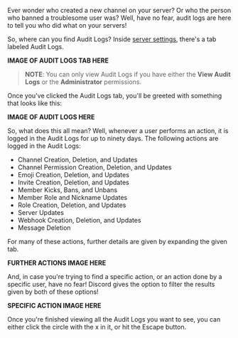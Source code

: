 <!-- TITLE:Audit Logs -->
<!-- SUBTITLE: Discord Audit Logs -->

Ever wonder who created a new channel on your server? Or who the person who banned a troublesome user was? Well, have no fear, audit logs are here to tell you who did what on your servers!

So, where can you find Audit Logs? Inside [server settings](/server-settings), there's a tab labeled Audit Logs.

**IMAGE OF AUDIT LOGS TAB HERE**

> **NOTE**: You can only view Audit Logs if you have either the **View Audit Logs** or the **Administrator** permissions.

Once you've clicked the Audit Logs tab, you'll be greeted with something that looks like this:

**IMAGE OF AUDIT LOGS HERE**

So, what does this all mean? Well, whenever a user performs an action, it is logged in the Audit Logs for up to ninety days. The following actions are logged in the Audit Logs:

* Channel Creation, Deletion, and Updates
* Channel Permission Creation, Deletion, and Updates
* Emoji Creation, Deletion, and Updates
* Invite Creation, Deletion, and Updates
* Member Kicks, Bans, and Unbans
* Member Role and Nickname Updates
* Role Creation, Deletion, and Updates
* Server Updates
* Webhook Creation, Deletion, and Updates
* Message Deletion

For many of these actions, further details are given by expanding the given tab.

**FURTHER ACTIONS IMAGE HERE**

And, in case you're trying to find a specific action, or an action done by a specific user, have no fear! Discord gives the option to filter the results given by both of these options!

**SPECIFIC ACTION IMAGE HERE**

Once you're finished viewing all the Audit Logs you want to see, you can either click the circle with the x in it, or hit the Escape button.